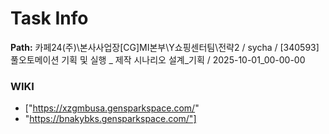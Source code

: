 # Task Info

**Path:** 카페24(주)\본사사업장\[CG]MI본부\Y쇼핑센터팀\전략2 / sycha / [340593] 풀오토메이션 기획 및 실행 _ 제작 시나리오 설계_기획 / 2025-10-01_00-00-00

### WIKI
- ["https://xzgmbusa.gensparkspace.com/"
- "https://bnakybks.gensparkspace.com/"]

